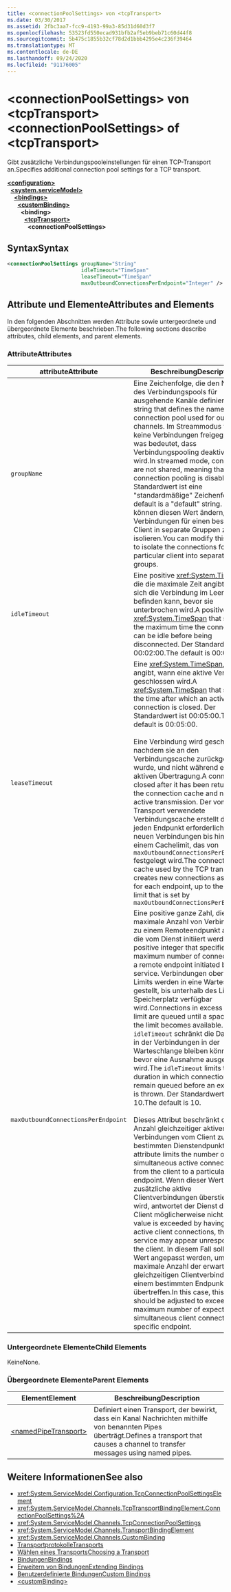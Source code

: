```yaml
---
title: <connectionPoolSettings> von <tcpTransport>
ms.date: 03/30/2017
ms.assetid: 2fbc3aa7-fcc9-4193-99a3-85d31d60d3f7
ms.openlocfilehash: 53523fd550ecad931bfb2af5eb9beb71c60d44f8
ms.sourcegitcommit: 5b475c1855b32cf78d2d1bbb4295e4c236f39464
ms.translationtype: MT
ms.contentlocale: de-DE
ms.lasthandoff: 09/24/2020
ms.locfileid: "91176005"
---
```

# <a name="connectionpoolsettings-of-tcptransport"></a><span data-ttu-id="bdd53-102">\<connectionPoolSettings> von \<tcpTransport></span><span class="sxs-lookup"><span data-stu-id="bdd53-102">\<connectionPoolSettings> of \<tcpTransport></span></span>

<span data-ttu-id="bdd53-103">Gibt zusätzliche Verbindungspooleinstellungen für einen TCP-Transport an.</span><span class="sxs-lookup"><span data-stu-id="bdd53-103">Specifies additional connection pool settings for a TCP transport.</span></span>  
  
[**\<configuration>**](../configuration-element.md)\
&nbsp;&nbsp;[**\<system.serviceModel>**](system-servicemodel.md)\
&nbsp;&nbsp;&nbsp;&nbsp;[**\<bindings>**](bindings.md)\
&nbsp;&nbsp;&nbsp;&nbsp;&nbsp;&nbsp;[**\<customBinding>**](custombinding.md)\
&nbsp;&nbsp;&nbsp;&nbsp;&nbsp;&nbsp;&nbsp;&nbsp;**\<binding>**\
&nbsp;&nbsp;&nbsp;&nbsp;&nbsp;&nbsp;&nbsp;&nbsp;&nbsp;&nbsp;[**\<tcpTransport>**](tcptransport.md)\
&nbsp;&nbsp;&nbsp;&nbsp;&nbsp;&nbsp;&nbsp;&nbsp;&nbsp;&nbsp;&nbsp;&nbsp;**\<connectionPoolSettings>**  
  
## <a name="syntax"></a><span data-ttu-id="bdd53-104">Syntax</span><span class="sxs-lookup"><span data-stu-id="bdd53-104">Syntax</span></span>  
  
```xml  
<connectionPoolSettings groupName="String"
                        idleTimeout="TimeSpan"
                        leaseTimeout="TimeSpan"
                        maxOutboundConnectionsPerEndpoint="Integer" />
```  
  
## <a name="attributes-and-elements"></a><span data-ttu-id="bdd53-105">Attribute und Elemente</span><span class="sxs-lookup"><span data-stu-id="bdd53-105">Attributes and Elements</span></span>  

 <span data-ttu-id="bdd53-106">In den folgenden Abschnitten werden Attribute sowie untergeordnete und übergeordnete Elemente beschrieben.</span><span class="sxs-lookup"><span data-stu-id="bdd53-106">The following sections describe attributes, child elements, and parent elements.</span></span>  
  
### <a name="attributes"></a><span data-ttu-id="bdd53-107">Attribute</span><span class="sxs-lookup"><span data-stu-id="bdd53-107">Attributes</span></span>  
  
|<span data-ttu-id="bdd53-108">attribute</span><span class="sxs-lookup"><span data-stu-id="bdd53-108">Attribute</span></span>|<span data-ttu-id="bdd53-109">Beschreibung</span><span class="sxs-lookup"><span data-stu-id="bdd53-109">Description</span></span>|  
|---------------|-----------------|  
|`groupName`|<span data-ttu-id="bdd53-110">Eine Zeichenfolge, die den Namen des Verbindungspools für ausgehende Kanäle definiert.</span><span class="sxs-lookup"><span data-stu-id="bdd53-110">A string that defines the name of the connection pool used for outgoing channels.</span></span> <span data-ttu-id="bdd53-111">Im Streammodus werden keine Verbindungen freigegeben, was bedeutet, dass Verbindungspooling deaktiviert wird.</span><span class="sxs-lookup"><span data-stu-id="bdd53-111">In streamed mode, connections are not shared, meaning that connection pooling is disabled.</span></span> <span data-ttu-id="bdd53-112">Der Standardwert ist eine "standardmäßige" Zeichenfolge.</span><span class="sxs-lookup"><span data-stu-id="bdd53-112">The default is a "default" string.</span></span> <span data-ttu-id="bdd53-113">Sie können diesen Wert ändern, um die Verbindungen für einen bestimmten Client in separate Gruppen zu isolieren.</span><span class="sxs-lookup"><span data-stu-id="bdd53-113">You can modify this value to isolate the connections for a particular client into separate groups.</span></span>|  
|`idleTimeout`|<span data-ttu-id="bdd53-114">Eine positive <xref:System.TimeSpan>, die die maximale Zeit angibt, in der sich die Verbindung im Leerlauf befinden kann, bevor sie unterbrochen wird.</span><span class="sxs-lookup"><span data-stu-id="bdd53-114">A positive <xref:System.TimeSpan> that specifies the maximum time the connection can be idle before being disconnected.</span></span> <span data-ttu-id="bdd53-115">Der Standardwert ist 00:02:00.</span><span class="sxs-lookup"><span data-stu-id="bdd53-115">The default is 00:02:00.</span></span>|  
|`leaseTimeout`|<span data-ttu-id="bdd53-116">Eine <xref:System.TimeSpan>, die angibt, wann eine aktive Verbindung geschlossen wird.</span><span class="sxs-lookup"><span data-stu-id="bdd53-116">A <xref:System.TimeSpan> that specifies the time after which an active connection is closed.</span></span> <span data-ttu-id="bdd53-117">Der Standardwert ist 00:05:00.</span><span class="sxs-lookup"><span data-stu-id="bdd53-117">The default is 00:05:00.</span></span><br /><br /> <span data-ttu-id="bdd53-118">Eine Verbindung wird geschlossen, nachdem sie an den Verbindungscache zurückgegeben wurde, und nicht während einer aktiven Übertragung.</span><span class="sxs-lookup"><span data-stu-id="bdd53-118">A connection is closed after it has been returned to the connection cache and not during active transmission.</span></span> <span data-ttu-id="bdd53-119">Der vom TCP-Transport verwendete Verbindungscache erstellt die für jeden Endpunkt erforderlichen neuen Verbindungen bis hin zu einem Cachelimit, das von `maxOutboundConnectionsPerEndpoint.` festgelegt wird.</span><span class="sxs-lookup"><span data-stu-id="bdd53-119">The connection cache used by the TCP transport creates new connections as required for each endpoint, up to the cache limit that is set by `maxOutboundConnectionsPerEndpoint.`</span></span>|  
|`maxOutboundConnectionsPerEndpoint`|<span data-ttu-id="bdd53-120">Eine positive ganze Zahl, die die maximale Anzahl von Verbindungen zu einem Remoteendpunkt angibt, die vom Dienst initiiert werden.</span><span class="sxs-lookup"><span data-stu-id="bdd53-120">A positive integer that specifies the maximum number of connections to a remote endpoint initiated by the service.</span></span> <span data-ttu-id="bdd53-121">Verbindungen oberhalb des Limits werden in eine Warteschlange gestellt, bis unterhalb des Limits Speicherplatz verfügbar wird.</span><span class="sxs-lookup"><span data-stu-id="bdd53-121">Connections in excess of the limit are queued until a space below the limit becomes available.</span></span> <span data-ttu-id="bdd53-122">`idleTimeout` schränkt die Dauer ein, in der Verbindungen in der Warteschlange bleiben können, bevor eine Ausnahme ausgelöst wird.</span><span class="sxs-lookup"><span data-stu-id="bdd53-122">The `idleTimeout` limits the duration in which connections remain queued before an exception is thrown.</span></span> <span data-ttu-id="bdd53-123">Der Standardwert ist 10.</span><span class="sxs-lookup"><span data-stu-id="bdd53-123">The default is 10.</span></span><br /><br /> <span data-ttu-id="bdd53-124">Dieses Attribut beschränkt die Anzahl gleichzeitiger aktiver Verbindungen vom Client zu einem bestimmten Dienstendpunkt.</span><span class="sxs-lookup"><span data-stu-id="bdd53-124">This attribute limits the number of simultaneous active connections from the client to a particular service endpoint.</span></span> <span data-ttu-id="bdd53-125">Wenn dieser Wert durch zusätzliche aktive Clientverbindungen überstiegen wird, antwortet der Dienst dem Client möglicherweise nicht.</span><span class="sxs-lookup"><span data-stu-id="bdd53-125">If this value is exceeded by having more active client connections, the service may appear unresponsive to the client.</span></span> <span data-ttu-id="bdd53-126">In diesem Fall sollte dieser Wert angepasst werden, um die maximale Anzahl der erwarteten gleichzeitigen Clientverbindungen in einem bestimmten Endpunkt zu übertreffen.</span><span class="sxs-lookup"><span data-stu-id="bdd53-126">In this case, this value should be adjusted to exceed the maximum number of expected simultaneous client connections to a specific endpoint.</span></span>|  
  
### <a name="child-elements"></a><span data-ttu-id="bdd53-127">Untergeordnete Elemente</span><span class="sxs-lookup"><span data-stu-id="bdd53-127">Child Elements</span></span>  

 <span data-ttu-id="bdd53-128">Keine</span><span class="sxs-lookup"><span data-stu-id="bdd53-128">None.</span></span>  
  
### <a name="parent-elements"></a><span data-ttu-id="bdd53-129">Übergeordnete Elemente</span><span class="sxs-lookup"><span data-stu-id="bdd53-129">Parent Elements</span></span>  
  
|<span data-ttu-id="bdd53-130">Element</span><span class="sxs-lookup"><span data-stu-id="bdd53-130">Element</span></span>|<span data-ttu-id="bdd53-131">Beschreibung</span><span class="sxs-lookup"><span data-stu-id="bdd53-131">Description</span></span>|  
|-------------|-----------------|  
|[\<namedPipeTransport>](namedpipetransport.md)|<span data-ttu-id="bdd53-132">Definiert einen Transport, der bewirkt, dass ein Kanal Nachrichten mithilfe von benannten Pipes überträgt.</span><span class="sxs-lookup"><span data-stu-id="bdd53-132">Defines a transport that causes a channel to transfer messages using named pipes.</span></span>|  
  
## <a name="see-also"></a><span data-ttu-id="bdd53-133">Weitere Informationen</span><span class="sxs-lookup"><span data-stu-id="bdd53-133">See also</span></span>

- <xref:System.ServiceModel.Configuration.TcpConnectionPoolSettingsElement>
- <xref:System.ServiceModel.Channels.TcpTransportBindingElement.ConnectionPoolSettings%2A>
- <xref:System.ServiceModel.Channels.TcpConnectionPoolSettings>
- <xref:System.ServiceModel.Channels.TransportBindingElement>
- <xref:System.ServiceModel.Channels.CustomBinding>
- [<span data-ttu-id="bdd53-134">Transportprotokolle</span><span class="sxs-lookup"><span data-stu-id="bdd53-134">Transports</span></span>](../../../wcf/feature-details/transports.md)
- [<span data-ttu-id="bdd53-135">Wählen eines Transports</span><span class="sxs-lookup"><span data-stu-id="bdd53-135">Choosing a Transport</span></span>](../../../wcf/feature-details/choosing-a-transport.md)
- [<span data-ttu-id="bdd53-136">Bindungen</span><span class="sxs-lookup"><span data-stu-id="bdd53-136">Bindings</span></span>](../../../wcf/bindings.md)
- [<span data-ttu-id="bdd53-137">Erweitern von Bindungen</span><span class="sxs-lookup"><span data-stu-id="bdd53-137">Extending Bindings</span></span>](../../../wcf/extending/extending-bindings.md)
- [<span data-ttu-id="bdd53-138">Benutzerdefinierte Bindungen</span><span class="sxs-lookup"><span data-stu-id="bdd53-138">Custom Bindings</span></span>](../../../wcf/extending/custom-bindings.md)
- [\<customBinding>](custombinding.md)
